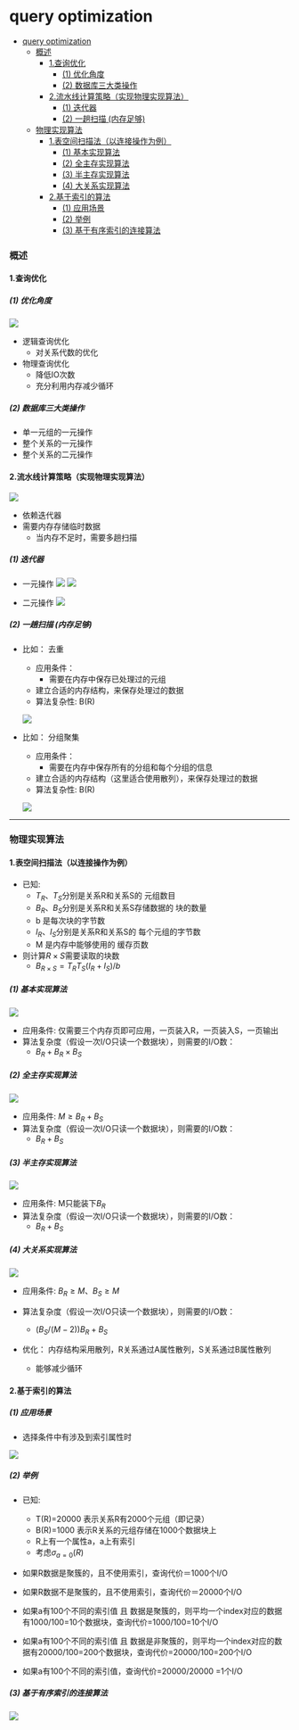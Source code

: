 # query optimization


<!-- @import "[TOC]" {cmd="toc" depthFrom=1 depthTo=6 orderedList=false} -->

<!-- code_chunk_output -->

- [query optimization](#query-optimization)
    - [概述](#概述)
      - [1.查询优化](#1查询优化)
        - [(1) 优化角度](#1-优化角度)
        - [(2) 数据库三大类操作](#2-数据库三大类操作)
      - [2.流水线计算策略（实现物理实现算法）](#2流水线计算策略实现物理实现算法)
        - [(1) 迭代器](#1-迭代器)
        - [(2) 一趟扫描 (内存足够)](#2-一趟扫描-内存足够)
    - [物理实现算法](#物理实现算法)
      - [1.表空间扫描法（以连接操作为例）](#1表空间扫描法以连接操作为例)
        - [(1) 基本实现算法](#1-基本实现算法)
        - [(2) 全主存实现算法](#2-全主存实现算法)
        - [(3) 半主存实现算法](#3-半主存实现算法)
        - [(4) 大关系实现算法](#4-大关系实现算法)
      - [2.基于索引的算法](#2基于索引的算法)
        - [(1) 应用场景](#1-应用场景)
        - [(2) 举例](#2-举例)
        - [(3) 基于有序索引的连接算法](#3-基于有序索引的连接算法)

<!-- /code_chunk_output -->

### 概述

#### 1.查询优化

##### (1) 优化角度

![](./imgs/qo_01.png)

* 逻辑查询优化
    * 对关系代数的优化
* 物理查询优化
    * 降低IO次数
    * 充分利用内存减少循环

##### (2) 数据库三大类操作
* 单一元组的一元操作
* 整个关系的一元操作
* 整个关系的二元操作

#### 2.流水线计算策略（实现物理实现算法）
![](./imgs/qo_06.png)

* 依赖迭代器
* 需要内存存储临时数据
    * 当内存不足时，需要多趟扫描

##### (1) 迭代器

* 一元操作
![](./imgs/qo_07.png)
![](./imgs/qo_08.png)

* 二元操作
![](./imgs/qo_09.png)

##### (2) 一趟扫描 (内存足够)
* 比如： 去重
    * 应用条件：
        * 需要在内存中保存已处理过的元组
    * 建立合适的内存结构，来保存处理过的数据
    * 算法复杂性: B(R)
    
    ![](./imgs/qo_10.png)

* 比如： 分组聚集
    * 应用条件：
        * 需要在内存中保存所有的分组和每个分组的信息
    * 建立合适的内存结构（这里适合使用散列），来保存处理过的数据
    * 算法复杂性: B(R)

    ![](./imgs/qo_11.png)

***

### 物理实现算法

#### 1.表空间扫描法（以连接操作为例）

* 已知:
    * $T_R、T_S$分别是关系R和关系S的 元组数目
    * $B_R、B_S$分别是关系R和关系S存储数据的 块的数量
    * b 是每次块的字节数
    * $I_R、I_S$分别是关系R和关系S的 每个元组的字节数
    * M 是内存中能够使用的 缓存页数
* 则计算$R\times S$需要读取的块数
    * $B_{R\times S}=T_RT_S(I_R+I_S)/b$

##### (1) 基本实现算法
![](./imgs/qo_02.png)

* 应用条件: 仅需要三个内存页即可应用，一页装入R，一页装入S，一页输出
* 算法复杂度（假设一次I/O只读一个数据块），则需要的I/O数：
    * $B_R+B_R\times B_S$

##### (2) 全主存实现算法
![](./imgs/qo_03.png)

* 应用条件: $M \ge B_R+B_S$
* 算法复杂度（假设一次I/O只读一个数据块），则需要的I/O数：
    * $B_R+B_S$

##### (3) 半主存实现算法

![](./imgs/qo_04.png)

* 应用条件: M只能装下$B_R$
* 算法复杂度（假设一次I/O只读一个数据块），则需要的I/O数：
    * $B_R+B_S$

##### (4) 大关系实现算法

![](./imgs/qo_05.png)

* 应用条件: $B_R \ge M、B_S \ge M$
* 算法复杂度（假设一次I/O只读一个数据块），则需要的I/O数：
    * $(B_S/(M-2))B_R+B_S$

* 优化： 内存结构采用散列，R关系通过A属性散列，S关系通过B属性散列
    * 能够减少循环

#### 2.基于索引的算法

##### (1) 应用场景
* 选择条件中有涉及到索引属性时

![](./imgs/qo_12.png)

##### (2) 举例

* 已知:
    * T(R)=20000 表示关系R有2000个元组（即记录）
    * B(R)=1000 表示R关系的元组存储在1000个数据块上
    * R上有一个属性a，a上有索引
    * 考虑$\sigma_{a=0}(R)$

* 如果R数据是聚簇的，且不使用索引，查询代价＝1000个I/O
* 如果R数据不是聚簇的，且不使用索引，查询代价＝20000个I/O
* 如果a有100个不同的索引值 且 数据是聚簇的，则平均一个index对应的数据有1000/100=10个数据块，查询代价=1000/100=10个I/O
* 如果a有100个不同的索引值 且 数据是非聚簇的，则平均一个index对应的数据有20000/100=200个数据块，查询代价=20000/100=200个I/O
* 如果a有100个不同的索引值，查询代价=20000/20000  =1个I/O

##### (3) 基于有序索引的连接算法
![](./imgs/qo_13.png)